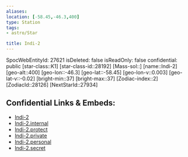 ```yaml
---
aliases: 
location: [-58.45,-46.3,400]
type: Station
tags:
- astro/Star

title: Indi-2
---
```

SpocWebEntityId: 27621
isDeleted: false
isReadOnly: false
confidential: public
[star-class::K1]
[star-class-id::28192]
[Mass-sol::]
[name::Indi-2]
[geo-alt::400]
[geo-lon::-46.3]
[geo-lat::-58.45]
[geo-lon-v::0.003]
[geo-lat-v::-0.02]
[bright-min::37]
[bright-max::37]
[Zodiac-index::2]
[ZodiacId::28126]
[NextStarId::27934]



## Confidential Links & Embeds: 
- [Indi-2](../../../_public/astro/Star/Indi-2.md) 
- [Indi-2.internal](../../../_internal/astro/Star/Indi-2.internal.md) 
- [Indi-2.protect](../../../_protect/astro/Star/Indi-2.protect.md) 
- [Indi-2.private](../../../_private/astro/Star/Indi-2.private.md) 
- [Indi-2.personal](../../../_personal/astro/Star/Indi-2.personal.md) 
- [Indi-2.secret](../../../_secret/astro/Star/Indi-2.secret.md)

